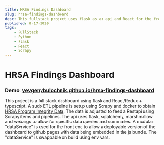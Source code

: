 ```yaml
---
title: HRSA Findings Dashboard
slug: hrsa-findings-dashboard 
desc: This fullstack project uses flask as an api and React for the frontend. Data is scraped from HRSA, manipulated and fed into a filterable dashboard
published: 9-17-2020
tags:
    - FullStack
    - Python
    - Flask
    - React
    - Scrapy
---
```

# HRSA Findings Dashboard

### Demo: [yevgenybulochnik.github.io/hrsa-findings-dashboard](https://yevgenybulochnik.github.io/hrsa-findings-dashboard)

This project is a full stack dashboard using flask and React/Redux + typescript. A sudo ETL pipeline is setup using Scrapy and docker to obtain [HRSA Program Integrity Data](https://www.hrsa.gov/opa/program-integrity/index.html). The data is adjusted to feed a Restapi using Scrapy items and pipelines. The api uses flask, sqlalchemy, marshmallow and webargs to allow for specific data queries and summaries. A modular "dataService" is used for the front end to allow a deployable version of the dashboard to github pages with data being embedded in the js bundle. The "dataService" is swappable on build using env vars. 
